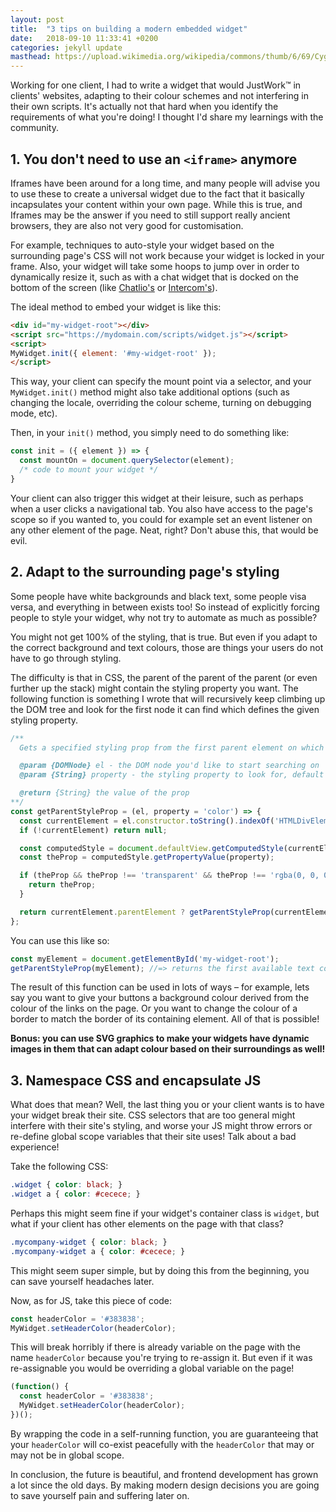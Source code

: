 ```yaml
---
layout: post
title:  "3 tips on building a modern embedded widget"
date:   2018-09-10 11:33:41 +0200
categories: jekyll update
masthead: https://upload.wikimedia.org/wikipedia/commons/thumb/6/69/Cygnus_Wall.jpg/1024px-Cygnus_Wall.jpg
---
```

Working for one client, I had to write a widget that would JustWork™ in clients' websites, adapting to their colour schemes and not interfering in their own scripts. It's actually not that hard when you identify the requirements of what you're doing! I thought I'd share my learnings with the community.

## 1. You don't need to use an `<iframe>` anymore

Iframes have been around for a long time, and many people will advise you to use these to create a universal widget due to the fact that it basically incapsulates your content within your own page. While this is true, and Iframes may be the answer if you need to still support really ancient browsers, they are also not very good for customisation.

For example, techniques to auto-style your widget based on the surrounding page's CSS will not work because your widget is locked in your frame. Also, your widget will take some hoops to jump over in order to dynamically resize it, such as with a chat widget that is docked on the bottom of the screen (like [Chatlio's](https://chatlio.com/) or [Intercom's](https://www.intercom.com/)).

The ideal method to embed your widget is like this:

```html
<div id="my-widget-root"></div>
<script src="https://mydomain.com/scripts/widget.js"></script>
<script>
MyWidget.init({ element: '#my-widget-root' });
</script>
```

This way, your client can specify the mount point via a selector, and your `MyWidget.init()` method might also take additional options (such as changing the locale, overriding the colour scheme, turning on debugging mode, etc).

Then, in your `init()` method, you simply need to do something like:

```js
const init = ({ element }) => {
  const mountOn = document.querySelector(element);
  /* code to mount your widget */
}
```

Your client can also trigger this widget at their leisure, such as perhaps when a user clicks a navigational tab. You also have access to the page's scope so if you wanted to, you could for example set an event listener on any other element of the page. Neat, right? Don't abuse this, that would be evil.

## 2. Adapt to the surrounding page's styling

Some people have white backgrounds and black text, some people visa versa, and everything in between exists too! So instead of explicitly forcing people to style your widget, why not try to automate as much as possible?

You might not get 100% of the styling, that is true. But even if you adapt to the correct background and text colours, those are things your users do not have to go through styling.

The difficulty is that in CSS, the parent of the parent of the parent (or even further up the stack) might contain the styling property you want. The following function is something I wrote that will recursively keep climbing up the DOM tree and look for the first node it can find which defines the given styling property.

```js
/**
  Gets a specified styling prop from the first parent element on which its set

  @param {DOMNode} el - the DOM node you'd like to start searching on
  @param {String} property - the styling property to look for, default is `color` - also useful is `backgroundColor`, but can also be used for borders, etc.

  @return {String} the value of the prop
**/
const getParentStyleProp = (el, property = 'color') => {
  const currentElement = el.constructor.toString().indexOf('HTMLDivElement') > -1 ? el : document.querySelector(el);
  if (!currentElement) return null;

  const computedStyle = document.defaultView.getComputedStyle(currentElement);
  const theProp = computedStyle.getPropertyValue(property);

  if (theProp && theProp !== 'transparent' && theProp !== 'rgba(0, 0, 0, 0)') {
    return theProp;
  }

  return currentElement.parentElement ? getParentStyleProp(currentElement.parentElement) : null;
};
```

You can use this like so:

```js
const myElement = document.getElementById('my-widget-root');
getParentStyleProp(myElement); //=> returns the first available text colour
```

The result of this function can be used in lots of ways – for example, lets say you want to give your buttons a background colour derived from the colour of the links on the page. Or you want to change the colour of a border to match the border of its containing element. All of that is possible!

**Bonus: you can use SVG graphics to make your widgets have dynamic images in them that can adapt colour based on their surroundings as well!**

## 3. Namespace CSS and encapsulate JS

What does that mean? Well, the last thing you or your client wants is to have your widget break their site. CSS selectors that are too general might interfere with their site's styling, and worse your JS might throw errors or re-define global scope variables that their site uses! Talk about a bad experience!

Take the following CSS:

```css
.widget { color: black; }
.widget a { color: #cecece; }
```

Perhaps this might seem fine if your widget's container class is `widget`, but what if your client has other elements on the page with that class?

```css
.mycompany-widget { color: black; }
.mycompany-widget a { color: #cecece; }
```

This might seem super simple, but by doing this from the beginning, you can save yourself headaches later.

Now, as for JS, take this piece of code:

```js
const headerColor = '#383838';
MyWidget.setHeaderColor(headerColor);
```

This will break horribly if there is already variable on the page with the name `headerColor` because you're trying to re-assign it. But even if it was re-assignable you would be overriding a global variable on the page!

```js
(function() {
  const headerColor = '#383838';
  MyWidget.setHeaderColor(headerColor);
})();
```

By wrapping the code in a self-running function, you are guaranteeing that your `headerColor` will co-exist peacefully with the `headerColor` that may or may not be in global scope.

In conclusion, the future is beautiful, and frontend development has grown a lot since the old days. By making modern design decisions you are going to save yourself pain and suffering later on.
